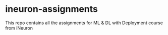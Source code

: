# ineuron-assignments
This repo contains all the assignments for ML &amp; DL with Deployment course from iNeuron
